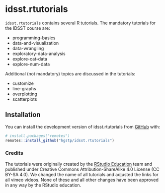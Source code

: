 
<!-- README.md is generated from README.Rmd. Please edit that file -->

# idsst.rtutorials

<!-- badges: start -->
<!-- badges: end -->

`idsst.rtutorials` contains several R tutorials. The mandatory tutorials
for the IDSST course are:

- programming-basics
- data-and-visualization
- data-wrangling
- exploratory-data-analysis
- explore-cat-data
- explore-num-data

Additional (not mandatory) topics are discussed in the tutorials:

- customize
- line-graphs
- overplotting
- scatterplots

## Installation

You can install the development version of idsst.rtutorials from
[GitHub](https://github.com/) with:

``` r
# install.packages("remotes")
remotes::install_github("hgstp/idsst.rtutorials")
```

### Credits

The tutorials were originally created by the [RStudio
Education](https://github.com/rstudio-education) team and published
under Creative Commons Attribution-ShareAlike 4.0 License (CC BY-SA
4.0). We changed the name of all tutorials and adjusted the links for
all vimeo videos. None of these and all other changes have been approved
in any way by the RStudio education.
